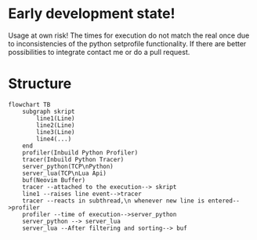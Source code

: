 

# Early development state!
Usage at own risk! 
The times for execution do not match the real once due to inconsistencies of the python setprofile functionality. 
If there are better possibilities to integrate contact me or do a pull request.

# Structure
```mermaid
flowchart TB
    subgraph skript
        line1(Line)
        line2(Line)
        line3(Line)
        line4(...)
    end
    profiler(Inbuild Python Profiler)
    tracer(Inbuild Python Tracer)
    server_python(TCP\nPython)
    server_lua(TCP\nLua Api)
    buf(Neovim Buffer)
    tracer --attached to the execution--> skript
    line1 --raises line event-->tracer
    tracer --reacts in subthread,\n whenever new line is entered-->profiler
    profiler --time of execution-->server_python
    server_python --> server_lua
    server_lua --After filtering and sorting--> buf 
```

